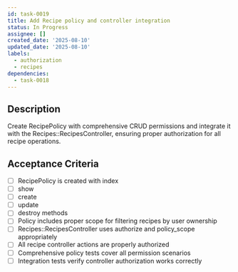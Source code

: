 ```yaml
---
id: task-0019
title: Add Recipe policy and controller integration
status: In Progress
assignee: []
created_date: '2025-08-10'
updated_date: '2025-08-10'
labels:
  - authorization
  - recipes
dependencies:
  - task-0018
---
```


## Description

Create RecipePolicy with comprehensive CRUD permissions and integrate it with the Recipes::RecipesController, ensuring proper authorization for all recipe operations.

## Acceptance Criteria

- [ ] RecipePolicy is created with index
- [ ] show
- [ ] create
- [ ] update
- [ ] destroy methods
- [ ] Policy includes proper scope for filtering recipes by user ownership
- [ ] Recipes::RecipesController uses authorize and policy_scope appropriately
- [ ] All recipe controller actions are properly authorized
- [ ] Comprehensive policy tests cover all permission scenarios
- [ ] Integration tests verify controller authorization works correctly
